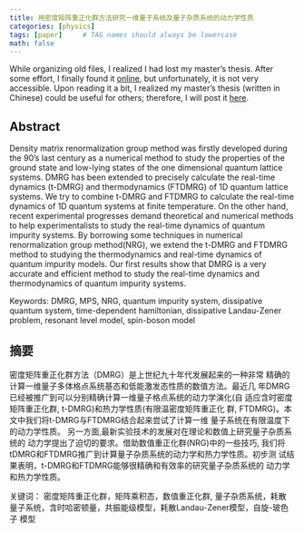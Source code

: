 ```yaml
---
title: 用密度矩阵重正化群方法研究一维量子系统及量子杂质系统的动力学性质
categories: [physics]
tags: [paper]     # TAG names should always be lowercase
math: false
---
```


While organizing old files, I realized I had lost my master’s thesis. After some effort, I finally found it [online](https://dpaper.las.ac.cn/Dpaper/detail/detailNew?paperID=20042281&title=%E7%94%A8%E5%AF%86%E5%BA%A6%E7%9F%A9%E9%98%B5%E9%87%8D%E6%AD%A3%E5%8C%96%E7%BE%A4%E6%96%B9%E6%B3%95%E7%A0%94%E7%A9%B6%E4%B8%80%E7%BB%B4%E9%87%8F%E5%AD%90%E7%B3%BB%E7%BB%9F%E5%8F%8A%E9%87%8F%E5%AD%90%E6%9D%82%E8%B4%A8%E7%B3%BB%E7%BB%9F%E7%9A%84%E5%8A%A8%E5%8A%9B%E5%AD%A6%E6%80%A7%E8%B4%A8&source=%E7%9B%B8%E5%85%B3%E6%96%87%E7%8C%AE), but unfortunately, it is not very accessible.
Upon reading it a bit, I realized my master’s thesis (written in Chinese) could be useful for others; therefore, I will post it [here](/assets/2024/master_thesis.pdf).


## Abstract

Density matrix renormalization group method was firstly developed during the 90’s last century as a numerical method to study the properties of the
ground state and low-lying states of the one dimensional quantum lattice systems. DMRG has been extended to precisely calculate the real-time dynamics
(t-DMRG) and thermodynamics (FTDMRG) of 1D quantum lattice systems. We
try to combine t-DMRG and FTDMRG to calculate the real-time dynamics of
1D quantum systems at finite temperature.
On the other hand, recent experimental progresses demand theoretical and
numerical methods to help experimentalists to study the real-time dynamics of
quantum impurity systems. By borrowing some techniques in numerical renormalization group method(NRG), we extend the t-DMRG and FTDMRG method
to studying the thermodynamics and real-time dynamics of quantum impurity
models. Our first results show that DMRG is a very accurate and efficient method
to study the real-time dynamics and thermodynamics of quantum impurity systems.

Keywords: DMRG, MPS, NRG, quantum impurity system, dissipative quantum system, time-dependent hamiltonian, dissipative Landau-Zener problem,
resonant level model, spin-boson model


## 摘要
密度矩阵重正化群方法（DMRG）是上世纪九十年代发展起来的一种非常
精确的计算一维量子多体格点系统基态和低能激发态性质的数值方法。最近几
年DMRG已经被推广到可以分别精确计算一维量子格点系统的动力学演化(自
适应含时密度矩阵重正化群, t-DMRG)和热力学性质(有限温密度矩阵重正化
群, FTDMRG)。本文中我们将t-DMRG与FTDMRG结合起来尝试了计算一维
量子系统在有限温度下的动力学性质。
另一方面,最新实验技术的发展对在理论和数值上研究量子杂质系统的
动力学提出了迫切的要求。借助数值重正化群(NRG)中的一些技巧, 我们将tDMRG和FTDMRG推广到计算量子杂质系统的动力学和热力学性质。初步测
试结果表明，t-DMRG和FTDMRG能够很精确和有效率的研究量子杂质系统的
动力学和热力学性质。

关键词： 密度矩阵重正化群，矩阵乘积态，数值重正化群, 量子杂质系统，耗散
量子系统，含时哈密顿量，共振能级模型，耗散Landau-Zener模型，自旋-玻色子
模型
